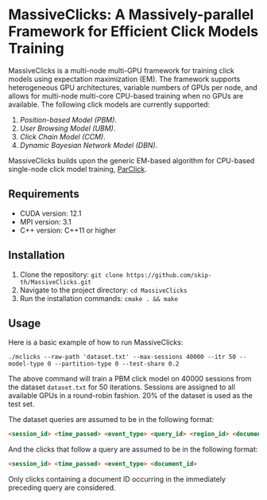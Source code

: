 # MassiveClicks: A Massively-parallel Framework for Efficient Click Models Training

MassiveClicks is a multi-node multi-GPU framework for training click models
using expectation maximization (EM). The framework supports heterogeneous GPU
architectures, variable numbers of GPUs per node, and allows for multi-node
multi-core CPU-based training when no GPUs are available. The following click
models are currently supported:

1. *Position-based Model (PBM)*.
2. *User Browsing Model (UBM)*.
3. *Click Chain Model (CCM)*.
4. *Dynamic Bayesian Network Model (DBN)*.

MassiveClicks builds upon the generic EM-based algorithm for CPU-based
single-node click model training, [ParClick](https://github.com/uva-sne/ParClick).

## Requirements

* CUDA version: 12.1
* MPI version: 3.1
* C++ version: C++11 or higher

## Installation

1. Clone the repository: `git clone https://github.com/skip-th/MassiveClicks.git`
2. Navigate to the project directory: `cd MassiveClicks`
3. Run the installation commands: `cmake . && make`

## Usage

Here is a basic example of how to run MassiveClicks:

`./mclicks --raw-path 'dataset.txt' --max-sessions 40000 --itr 50 --model-type 0 --partition-type 0 --test-share 0.2`

The above command will train a PBM click model on 40000 sessions from the
dataset `dataset.txt` for 50 iterations. Sessions are assigned to all available
GPUs in a round-robin fashion. 20% of the dataset is used as the test set.

The dataset queries are assumed to be in the following format:

```markdown
<session_id> <time_passed> <event_type> <query_id> <region_id> <document_id_0> ... <document_id_9>
```

And the clicks that follow a query are assumed to be in the following format:

```markdown
<session_id> <time_passed> <event_type> <document_id>
```

Only clicks containing a document ID occurring in the immediately preceding
query are considered.
